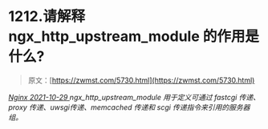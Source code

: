 <!--yml
category: 未分类
date: 0001-01-01 00:00:00
-->

# 1212.请解释 ngx_http_upstream_module 的作用是什么?

> 原文：[https://zwmst.com/5730.html](https://zwmst.com/5730.html)

   [ *Nginx* ](https://zwmst.com/nginx)*[ <time datetime="2021-10-30T05:19:28+08:00"> 2021-10-29 </time> ](https://zwmst.com/5730.html)  ngx_http_upstream_module 用于定义可通过 fastcgi 传递、proxy 传递、uwsgi传递、memcached 传递和 scgi 传递指令来引用的服务器组。*